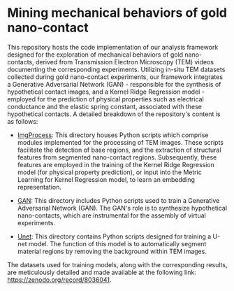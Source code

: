 # Mining mechanical behaviors of gold nano-contact 

This repository hosts the code implementation of our analysis framework designed for the exploration of mechanical behaviors of gold nano-contacts, derived from Transmission Electron Microscopy (TEM) videos documenting the corresponding experiments. Utilizing in-situ TEM datasets collected during gold nano-contact experiments, our framework integrates a Generative Adversarial Network (GAN) - responsible for the synthesis of hypothetical contact images, and a Kernel Ridge Regression model - employed for the prediction of physical properties such as electrical conductance and the elastic spring constant, associated with these hypothetical contacts. A detailed breakdown of the repository's content is as follows:

* [ImgProcess](ImgProcess): This directory houses Python scripts which comprise modules implemented for the processing of TEM images. These scripts facilitate the detection of base regions, and the extraction of structural features from segmented nano-contact regions. Subsequently, these features are employed in the training of the Kernel Ridge Regression model (for physical property prediction), or input into the Metric Learning for Kernel Regression model, to learn an embedding representation.

* [GAN](GAN): This directory includes Python scripts used to train a Generative Adversarial Network (GAN). The GAN's role is to synthesize hypothetical nano-contacts, which are instrumental for the assembly of virtual experiments.

* [Unet](Unet): This directory contains Python scripts designed for training a U-net model. The function of this model is to automatically segment material regions by removing the background within TEM images.

The datasets used for training models, along with the corresponding results, are meticulously detailed and made available at the following link: https://zenodo.org/record/8036041.

